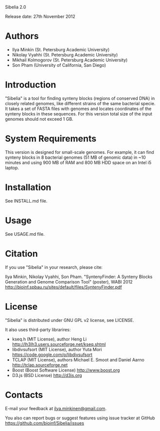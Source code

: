 Sibelia 2.0

Release date: 27th November 2012

Authors
=======

* Ilya Minkin (St. Petersburg Academic University)
* Nikolay Vyahhi (St. Petersburg Academic University)
* Mikhail Kolmogorov (St. Petersburg Academic University)
* Son Pham (University of California, San Diego)

Introduction
============
"Sibelia" is a tool for finding synteny blocks (regions of conserved DNA)
in closely related genomes, like different strains of the same bacterial
specie. It takes a set of FASTA files with genomes and locates coordinates of
the synteny blocks in these sequences. For this version total size of the
input genomes should not exceed 1 GB.

System Requirements
===================
This version is designed for small-scale genomes. For example, it can find
synteny blocks in 8 bacterial genomes (51 MB of genomic data) in ~10 minutes
and using 900 MB of RAM and 800 MB HDD space on an Intel i5 laptop. 

Installation
============
See INSTALL.md file.

Usage
=====
See USAGE.md file.

Citation
========
If you use "Sibelia" in your research, please cite:

Ilya Minkin, Nikolay Vyahhi, Son Pham. "SyntenyFinder: A Synteny Blocks 
Generation and Genome Comparison Tool" (poster), WABI 2012
http://bioinf.spbau.ru/sites/default/files/SyntenyFinder.pdf

License
=======
"Sibelia" is distributed under GNU GPL v2 license, see LICENSE.

It also uses third-party librarires:
* kseq.h (MIT License), author Heng Li
http://lh3lh3.users.sourceforge.net/kseq.shtml
* libdivsufsort (MIT License), author Yuta Mori
https://code.google.com/p/libdivsufsort
* TCLAP (MIT License), authors Michael E. Smoot and Daniel Aarno 
http://tclap.sourceforge.net
* Boost (Boost Software License)
http://www.boost.org
* D3.js (BSD License)
http://d3js.org

Contacts
========
E-mail your feedback at ilya.minkinen@gmail.com.

You also can report bugs or suggest features using issue tracker at GitHub
https://github.com/bioinf/Sibelia/issues
